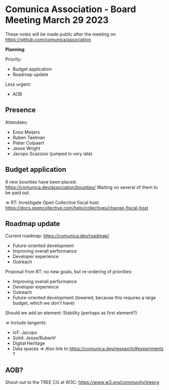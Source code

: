 # Comunica Association - Board Meeting March 29 2023

These notes will be made public after the meeting on https://github.com/comunica/association

**Planning**:

Priority:

- Budget application
- Roadmap update

Less urgent:

- AOB

## Presence

Attendees:
 * Enno Meijers
 * Ruben Taelman
 * Pieter Colpaert
 * Jesse Wright
 * Jacopo Scazzosi (jumped in very late)


## Budget application

8 new bounties have been placed: https://comunica.dev/association/bounties/
Waiting on several of them to be paid out.

=> RT: Investigate Open Collective fiscal host: https://docs.opencollective.com/help/collectives/change-fiscal-host 

## Roadmap update

Current roadmap: https://comunica.dev/roadmap/

- Future-oriented development
- Improving overall performance
- Developer experience
- Outreach

Proposal from RT: no new goals, but re-ordering of priorities:

- Improving overall performance
- Developer experience
- Outreach
- Future-oriented development (lowered, because this requires a large budget, which we don't have)

Should we add an element: Stability (perhaps as first element?)

=> Include tangents:
* IoT: Jacopo
* Solid: Jesse/RubenV
* Digital Heritage
* Data spaces
=> Also link to https://comunica.dev/research/#experiments ?

## AOB?

Shout-out to the TREE CG at W3C: https://www.w3.org/community/treecg

